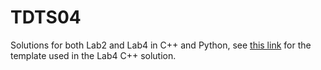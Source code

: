 # TDTS04

Solutions for both Lab2 and Lab4 in C++ and Python, see [this link](https://gitlab.liu.se/chrlu470/TDTS04Lab4cpp) for the template used in the Lab4 C++ solution.
